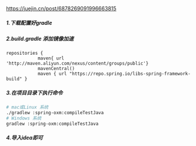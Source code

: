 https://juejin.cn/post/6878269091996663815



##### 1.下载配置好gradle

##### 2.build.gradle 添加镜像加速

```
repositories {
			maven{ url 'http://maven.aliyun.com/nexus/content/groups/public'}
			mavenCentral()
			maven { url "https://repo.spring.io/libs-spring-framework-build" }
```

##### 3.在项目目录下执行命令

```bash
# mac或Linux 系统
./gradlew :spring-oxm:compileTestJava
# Windows 系统
gradlew :spring-oxm:compileTestJava
```

##### 4.导入idea即可

